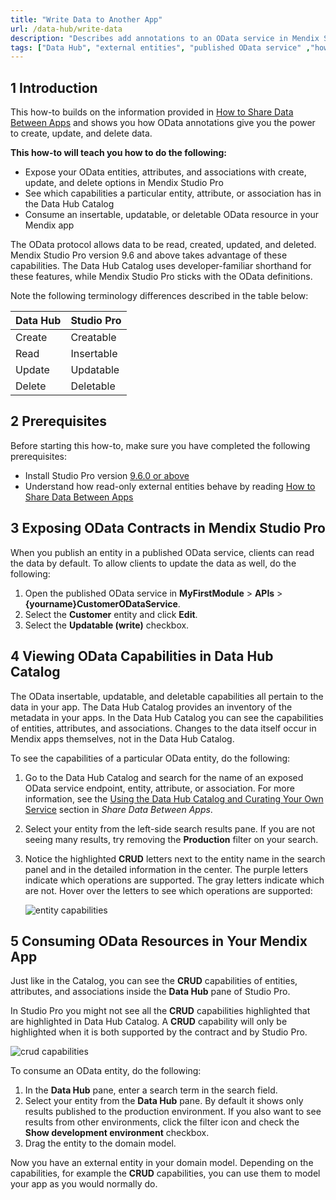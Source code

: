 ```yaml
---
title: "Write Data to Another App"
url: /data-hub/write-data
description: "Describes add annotations to an OData service in Mendix Studio Pro, see external entities with these features in the Data Hub Catalog, and use them to build your app."
tags: ["Data Hub", "external entities", "published OData service" ,"how to","OData", "Data Hub Catalog"]
---
```


## 1 Introduction

This how-to builds on the information provided in [How to Share Data Between Apps](/data-hub/share-data/) and shows you how OData annotations give you the power to create, update, and delete data.

**This how-to will teach you how to do the following:**

* Expose your OData entities, attributes, and associations with create, update, and delete options in Mendix Studio Pro
* See which capabilities a particular entity, attribute, or association has in the Data Hub Catalog
* Consume an insertable, updatable, or deletable OData resource in your Mendix app

The OData protocol allows data to be read, created, updated, and deleted. Mendix Studio Pro version 9.6 and above takes advantage of these capabilities. The Data Hub Catalog uses developer-familiar shorthand for these features, while Mendix Studio Pro sticks with the OData definitions.

Note the following terminology differences described in the table below:

| Data Hub | Studio Pro |
| -------- | ---------- |
| Create   | Creatable  |
| Read     | Insertable |
| Update   | Updatable  |
| Delete   | Deletable  |


## 2 Prerequisites

Before starting this how-to, make sure you have completed the following prerequisites:

* Install Studio Pro version [9.6.0 or above](https://marketplace.mendix.com/link/studiopro/)
* Understand how read-only external entities behave by reading [How to Share Data Between Apps](/data-hub/share-data/)

## 3 Exposing OData Contracts in Mendix Studio Pro

When you publish an entity in a published OData service, clients can read the data by default. To allow clients to update the data as well, do the following:

1. Open the published OData service in **MyFirstModule** > **APIs** > **{yourname}CustomerODataService**.
2. Select the **Customer** entity and click **Edit**.
3. Select the **Updatable (write)** checkbox.

## 4 Viewing OData Capabilities in Data Hub Catalog

The OData insertable, updatable, and deletable capabilities all pertain to the data in your app. The Data Hub Catalog provides an inventory of the metadata in your apps. In the Data Hub Catalog you can see the capabilities of entities, attributes, and associations. Changes to the data itself occur in Mendix apps themselves, not in the Data Hub Catalog.

To see the capabilities of a particular OData entity, do the following: 

1. Go to the Data Hub Catalog and search for the name of an exposed OData service endpoint, entity, attribute, or association. For more information, see the [Using the Data Hub Catalog and Curating Your Own Service](/data-hub/share-data#use-and-curate) section in *Share Data Between Apps*.
2. Select your entity from the left-side search results pane. If you are not seeing many results, try removing the **Production** filter on your search.
3. Notice the highlighted **CRUD** letters next to the entity name in the search panel and in the detailed information in the center. The purple letters indicate which operations are supported. The gray letters indicate which are not. Hover over the letters to see which operations are supported:

    ![entity capabilities](/attachments/data-hub/write-data/crud-info.png)

## 5 Consuming OData Resources in Your Mendix App

Just like in the Catalog, you can see the **CRUD** capabilities of entities, attributes, and associations inside the **Data Hub** pane of Studio Pro.

In Studio Pro you might not see all the **CRUD** capabilities highlighted that are highlighted in Data Hub Catalog. A **CRUD** capability will only be highlighted when it is both supported by the contract and by Studio Pro.

![crud capabilities](/attachments/data-hub/write-data/crud-capabilities.png)

To consume an OData entity, do the following:

 1. In the **Data Hub** pane, enter a search term in the search field. 
 2. Select your entity from the **Data Hub** pane. By default it shows only results published to the production environment. If you also want to see results from other environments, click the filter icon and check the **Show development environment** checkbox.
3. Drag the entity to the domain model.

Now you have an external entity in your domain model. Depending on the capabilities, for example the **CRUD** capabilities, you can use them to model your app as you would normally do.
